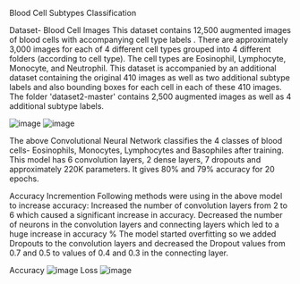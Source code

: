 Blood Cell Subtypes Classification

Dataset- Blood Cell Images This dataset contains 12,500 augmented images of blood cells with accompanying cell type labels . There are approximately 3,000 images for each of 4 different cell types grouped into 4 different folders (according to cell type). The cell types are Eosinophil, Lymphocyte, Monocyte, and Neutrophil. This dataset is accompanied by an additional dataset containing the original 410 images as well as two additional subtype labels and also bounding boxes for each cell in each of these 410 images. The folder 'dataset2-master' contains 2,500 augmented images as well as 4 additional subtype labels.

![image](https://user-images.githubusercontent.com/79239242/110826686-561a6e00-82bb-11eb-831c-6391b9e6d218.png)
![image](https://user-images.githubusercontent.com/79239242/110826870-85c97600-82bb-11eb-9fad-d4bcdf1f924e.png)

The above Convolutional Neural Network classifies the 4 classes of blood cells- Eosinophils, Monocytes, Lymphocytes and Basophiles after training. This model has 6 convolution layers, 2 dense layers, 7 dropouts and approximately 220K parameters. It gives 80% and 79% accuracy for 20 epochs.

Accuracy Incremention Following methods were using in the above model to increase accuracy: Increased the number of convolution layers from 2 to 6 which caused a significant increase in accuracy. Decreased the number of neurons in the convolution layers and connecting layers which led to a huge increase in accuracy % The model started overfitting so we added Dropouts to the convolution layers and decreased the Dropout values from 0.7 and 0.5 to values of 0.4 and 0.3 in the connecting layer.

Accuracy
![image](https://user-images.githubusercontent.com/79239242/110827050-b3aeba80-82bb-11eb-8749-88e080047ff0.png)
Loss
![image](https://user-images.githubusercontent.com/79239242/110827131-c5905d80-82bb-11eb-9ddf-fb7915d1a15b.png)
